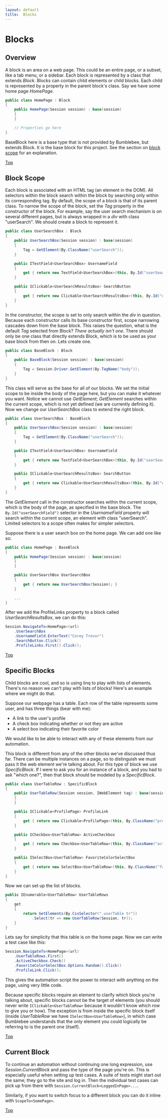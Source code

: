 ```yaml
---
layout: default
title:  Blocks
---
```

# Blocks

## Overview

A block is an area on a web page. This could be an entire page, or a subset, like a tab menu, or a sidebar. Each block is represented by a class that extends *Block*. Blocks can contain child elements or child blocks. Each child is represented by a property in the parent block's class. Say we have some home page *HomePage*.

```c#
public class HomePage : Block
{
    public HomePage(Session session) : base(session)
    {
    }

    // Properties go here
}
```

BaseBlock here is a base type that is not provided by Bumblebee, but extends Block. It is the base block for this project. See the section on [block scope](./#block-scope) for an explanation.

[Top](./blocks)

## Block Scope

Each block is associated with an HTML tag (an element in the DOM). All selectors within the block search within the block by searching only within its corresponding tag. By default, the scope of a block is that of its parent class. To narrow the scope of the block, set the *Tag* property in the constructor of the block. For example, say the user search mechanism is on several different pages, but is always wrapped in a *div* with class "userSearch". We should create a block to represent it.

```c#
public class UserSearchBox : Block
{
    public UserSearchBox(Session session) : base(session)
    {
        Tag = GetElement(By.ClassName("userSearch"));
    }

    public ITextField<UserSearchBox> UsernameField
    {
        get { return new TextField<UserSearchBox>(this, By.Id("userSearchField")); }
    }

    public IClickable<UserSearchResultsBox> SearchButton
    {
        get { return new Clickable<UserSearchResultsBox>(this, By.Id("userSearchButton")); }
    }
}
```

In the constructor, the scope is set to only search within the *div* in question. Because each constructor calls its base constructor first, scope narrowing cascades down from the base block. This raises the question, what is the default *Tag* selected from Block? *There actually isn't one*. There should only be one class that directly extends Block, which is to be used as your base block from then on. Lets create one.

```c#
public class BaseBlock : Block
{
    public BaseBlock(Session session) : base(session)
    {
        Tag = Session.Driver.GetElement(By.TagName("body"));
    }
}
```

This class will serve as the base for all of our blocks. We set the initial scope to be inside the body of the page here, but you can make it whatever you want. Notice we cannot use *GetElement*; *GetElement* searches within the current scope, which is not yet defined (we are currently defining it). Now we change our *UserSearchBox* class to extend the right block.

```c#
public class UserSearchBox : BaseBlock
{
    public UserSearchBox(Session session) : base(session)
    {
        Tag = GetElement(By.ClassName("userSearch"));
    }

    public ITextField<UserSearchBox> UsernameField
    {
        get { return new TextField<UserSearchBox>(this, By.Id("userSearchField")); }
    }

    public IClickable<UserSearchResultsBox> SearchButton
    {
        get { return new Clickable<UserSearchResultsBox>(this, By.Id("userSearchButton")); }
    }
}
```

The *GetElement* call in the constructor searches within the current scope, which is the body of the page, as specified in the base block. The `By.Id("userSearchField")` selector in the *UsernameField* property will search within the current scope, an element with class "userSearch". Limited selectors to a scope often makes for simpler selectors.

Suppose there is a user search box on the home page. We can add one like so:

```c#
public class HomePage : BaseBlock
{
    public HomePage(Session session) : base(session)
    {
    }

    public UserSearchBox UserSearchBox
    {
        get { return new UserSearchBox(Session); }
    }

    ...
}
```

After we add the ProfileLinks property to a block called *UserSearchResultsBox*, we can do this:

```c#
Session.NavigateTo<HomePage>(url)
    .UserSearchBox
    .UsernameField.EnterText("Corey Trevor")
    .SearchButton.Click()
    .ProfileLinks.First().Click();
```
[Top](./blocks)

## Specific Blocks

Child blocks are cool, and so is using linq to play with lists of elements. There's no reason we can't play with lists of blocks! Here's an example where we might do that.

Suppose our webpage has a table. Each row of the table represents some user, and has three things (bear with me):
*    A link to the user's profile
*    A check box indicating whether or not they are active
*    A select box indicating their favorite color

We would like to be able to interact with any of these elements from our automation.

This block is different from any of the other blocks we've discussed thus far. There can be multiple instances on a page, so to distinguish we must pass it the web element we're talking about. For this type of block we use *SpecificBlock*. If I were to ask you for an instance of a block, and you had to ask "which one?", then that block should be modeled by a *SpecificBlock*.

```c#
public class UserTableRow : SpecificBlock
{
    public UserTableRow(Session session, IWebElement tag) : base(session, tag)
    {
    }

    public IClickable<ProfilePage> ProfileLink
    {
        get { return new Clickable<ProfilePage>(this, By.ClassName("profileLink")); }
    }

    public ICheckbox<UserTableRow> ActiveCheckbox
    {
        get { return new Checkbox<UserTableRow>(this, By.ClassName("activeCheckbox")); }
    }

    public ISelectBox<UserTableRow> FavoriteColorSelectBox
    {
        get { return new SelectBox<UserTableRow>(this, By.ClassName("favoriteColorSelect")); }
    }
}
```

Now we can set up the list of blocks.

```c#
public IEnumerable<UserTableRow> UserTableRows
{
    get
    {
        return GetElements(By.CssSelector(".userTable tr"))
            .Select(tr => new UserTableRow(Session, tr));
    }
}
```

Lets say for simplicity that this table is on the home page. Now we can write a test case like this:

```c#
Session.NavigateTo<HomePage>(url)
    .UserTableRows.First()
    .ActiveCheckbox.Check()
    .FavoriteColorSelectBox.Options.Random().Click()
    .ProfileLink.Click();
```

This gives the automation script the power to interact with anything on the page, using very little code.

Because specific blocks require an element to clarify which block you're talking about, specific blocks cannot be the target of elements (you should never write `IClickable<UserTableRow>` because it wouldn't know which row to give you or how). The exception is from inside the specific block itself (inside *UserTableRow* we have `ISelectBox<UserTableRow>`), in which case Bumblebee understands that the only element you could logically be referring to is the parent one (itself).

[Top](./blocks)

## Current Block

To continue an automation without continuing one long expression, use *Session.CurrentBlock* and pass the type of the page you're on. This is especially useful when setting up test cases. A suite of tests might start out the same; they go to the site and log in. Then the individual test cases can pick up from there with `Session.CurrentBlock<LoggedInPage>...`.

Similarly, if you want to switch focus to a different block you can do it inline with `ScopeTo<SomePage>`.

[Top](./blocks)
